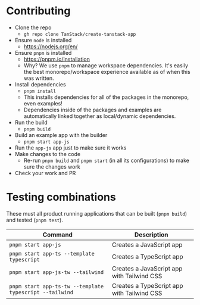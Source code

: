 # Contributing

- Clone the repo
  - `gh repo clone TanStack/create-tanstack-app`
- Ensure `node` is installed
  - https://nodejs.org/en/
- Ensure `pnpm` is installed
  - https://pnpm.io/installation
  - Why? We use `pnpm` to manage workspace dependencies. It's easily the best monorepo/workspace experience available as of when this was written.
- Install dependencies
  - `pnpm install`
  - This installs dependencies for all of the packages in the monorepo, even examples!
  - Dependencies inside of the packages and examples are automatically linked together as local/dynamic dependencies.
- Run the build
  - `pnpm build`
- Build an example app with the builder
  - `pnpm start app-js`
- Run the `app-js` app just to make sure it works
- Make changes to the code
  - Re-run `pnpm build` and `pnpm start` (in all its configurations) to make sure the changes work
- Check your work and PR

# Testing combinations

These must all product running applications that can be built (`pnpm build`) and tested (`pnpm test`).

| Command                                                 | Description                                |
| ------------------------------------------------------- | ------------------------------------------ |
| `pnpm start app-js`                                     | Creates a JavaScript app                   |
| `pnpm start app-ts --template typescript`               | Creates a TypeScript app                   |
| `pnpm start app-js-tw --tailwind`                       | Creates a JavaScript app with Tailwind CSS |
| `pnpm start app-ts-tw --template typescript --tailwind` | Creates a TypeScript app with Tailwind CSS |
